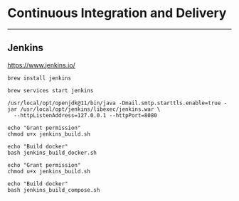 # Continuous Integration and Delivery

---

## Jenkins

https://www.jenkins.io/

```shell
brew install jenkins

brew services start jenkins

/usr/local/opt/openjdk@11/bin/java -Dmail.smtp.starttls.enable=true -jar /usr/local/opt/jenkins/libexec/jenkins.war \ 
  --httpListenAddress=127.0.0.1 --httpPort=8080
```

```shell
echo "Grant permission"
chmod u+x jenkins_build.sh

echo "Build docker"
bash jenkins_build_docker.sh
```

```shell
echo "Grant permission"
chmod u+x jenkins_build.sh

echo "Build docker"
bash jenkins_build_compose.sh
```